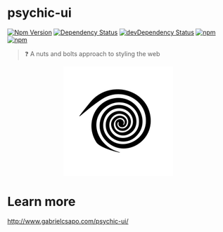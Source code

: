 # psychic-ui

[![Npm Version](https://img.shields.io/npm/v/psychic-ui.svg)](https://www.npmjs.com/package/psychic-ui)
[![Dependency Status](https://david-dm.org/gabrielcsapo/psychic-ui.svg)](https://david-dm.org/gabrielcsapo/psychic-ui)
[![devDependency Status](https://david-dm.org/gabrielcsapo/psychic-ui/dev-status.svg)](https://david-dm.org/gabrielcsapo/psychic-ui#info=devDependencies)
[![npm](https://img.shields.io/npm/dt/psychic-ui.svg)]()
[![npm](https://img.shields.io/npm/dm/psychic-ui.svg)]()

> ❓ A nuts and bolts approach to styling the web

<p align="center">
  <img src="./docs/assets/psychic-ui-logo.png" width="250"/>
</p>

# Learn more

http://www.gabrielcsapo.com/psychic-ui/
